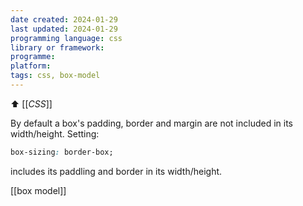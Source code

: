 ```yaml
---
date created: 2024-01-29
last updated: 2024-01-29
programming language: css
library or framework:
programme:
platform:
tags: css, box-model
---
```

⬆ [[_CSS_]]

By default a box's padding, border and margin are not included in its width/height. Setting:
```css
box-sizing: border-box;
```
includes its paddling and border in its width/height.

[[box model]]